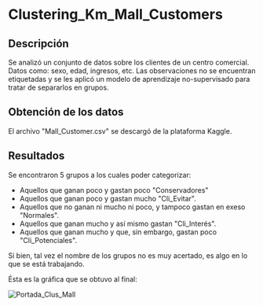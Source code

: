 # Clustering_Km_Mall_Customers

## Descripción

Se analizó un conjunto de datos sobre los clientes de un centro comercial. Datos como: sexo, edad, ingresos, etc. Las observaciones no se encuentran etiquetadas y se les aplicó un modelo de aprendizaje no-supervisado para tratar de separarlos en grupos.

## Obtención de los datos

El archivo "Mall_Customer.csv" se descargó de la plataforma Kaggle.

## Resultados

Se encontraron 5 grupos a los cuales poder categorizar:

* Aquellos que ganan poco y gastan poco "Conservadores"
* Aquellos que ganan poco y gastan mucho "Cli_Evitar".
* Aquellos que no ganan ni mucho ni poco, y tampoco gastan en exeso "Normales".
* Aquellos que ganan mucho y así mismo gastan "Cli_Interés".
* Aquellos que ganan mucho y que, sin embargo, gastan poco "Cli_Potenciales".

Si bien, tal vez el nombre de los grupos no es muy acertado, es algo en lo que se está trabajando.

Ésta es la gráfica que se obtuvo al final:

![Portada_Clus_Mall](https://user-images.githubusercontent.com/120142476/208344995-3f97e684-0d25-4dd5-93d1-cbdfadc1df34.PNG)
